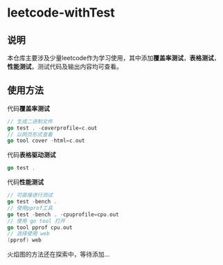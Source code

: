 # leetcode-withTest

## 说明
本仓库主要涉及少量leetcode作为学习使用，其中添加**覆盖率测试**，**表格测试**，**性能测试**，测试代码及输出内容均可查看。

## 使用方法

代码**覆盖率测试**
```go
// 生成二进制文件
go test . -coverprofile=c.out
// 以网页形式查看
go tool cover -html=c.out
```

代码**表格驱动测试**
```go
go test .
```

代码**性能测试**
```go
// 可直接进行测试
go test -bench .
// 使用pprof工具
go test -bench . -cpuprofile=cpu.out
// 使用 go tool 打开
go tool pprof cpu.out
// 选择使用 web
(pprof) web
```
火焰图的方法还在探索中，等待添加...
